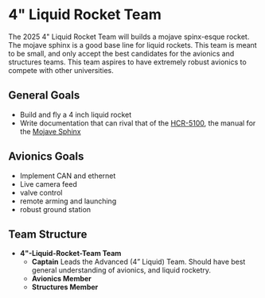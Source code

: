 # 4" Liquid Rocket Team

The 2025 4" Liquid Rocket Team will builds a mojave spinx-esque rocket. The mojave sphinx is a good base line for liquid rockets. This team is meant to be small, and only accept the best candidates for the avionics and structures teams. This team aspires to have extremely robust avionics to compete with other universities.

## General Goals

- Build and fly a 4 inch liquid rocket
- Write documentation that can rival that of the [HCR-5100](https://drive.google.com/file/d/1EzwgKEPsJ50NjWJJ_NhrYJfyHFjFNQsr/view), the manual for the [Mojave Sphinx](https://www.halfcatrocketry.com/mojave-sphinx)

## Avionics Goals

- Implement CAN and ethernet
- Live camera feed
- valve control
- remote arming and launching
- robust ground station

## Team Structure

- **4"-Liquid-Rocket-Team Team**
    - **Captain** Leads the Advanced (4” Liquid) Team. Should have best general understanding of avionics, and liquid rocketry.
    - **Avionics Member**
    - **Structures Member**